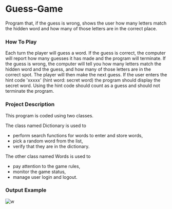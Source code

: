 # Guess-Game
  Program that, if the guess is wrong, shows the user how many letters match the hidden word and how many of those letters are in the correct place. 

### How To Play
  Each turn the player will guess a word. If the guess is correct, the computer will report how many guesses it has made and the program will terminate. If the guess is wrong, the computer will tell you how many letters match the hidden word and the guess, and how many of those letters are in the correct spot. The player will then make the next guess. If the user enters the hint code 'xxxxx' (hint word: secret word) the program should display the secret word. Using the hint code should count as a guess and should not terminate the program.

### Project Description
 This program is coded using two classes. 
 
 The class named Dictionary is used to 
 - perform search functions for words to enter and store words, 
 - pick a random word from the list, 
 - verify that they are in the dictionary.
 
 The other class named Words is used to 
 - pay attention to the game rules, 
 - monitor the game status, 
 - manage user login and logout.

### Output Example
![w](https://user-images.githubusercontent.com/102357822/197335102-f1e98f15-596a-4592-b31d-f57c4f274974.png)
